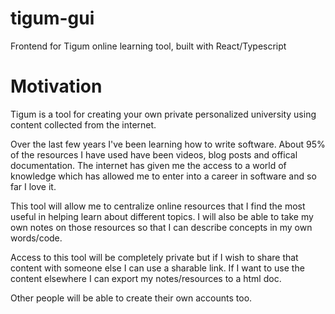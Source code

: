 # tigum-gui

Frontend for Tigum online learning tool, built with React/Typescript


# Motivation

Tigum is a tool for creating your own private personalized university using content collected from the internet.

Over the last few years I've been learning how to write software. About 95% of the resources I have used have been videos, blog posts and offical documentation. The internet has given me the access to a world of knowledge which has allowed me to enter into a career in software and so far I love it.

This tool will allow me to centralize online resources that I find the most useful in helping learn about different topics. I will also be able to take my own notes on those resources so that I can describe concepts in my own words/code.

Access to this tool will be completely private but if I wish to share that content with someone else I can use a sharable link. If I want to use the content elsewhere I can export my notes/resources to a html doc.

Other people will be able to create their own accounts too.
